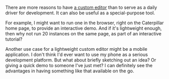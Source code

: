 There are more reasons to have [a custom editor](/daily/2024-09-14) than to
serve as a daily driver for development. It can also be useful as a
special-purpose tool.

For example, I might want to run one in the browser, right on the Caterpillar
home page, to provide an interactive demo. And if it's lightweight enough, then
why not run 20 instances on the same page, as part of an interactive tutorial?

Another use case for a lightweight custom editor might be a mobile application.
I don't think I'd ever want to use my phone as a serious development platform.
But what about briefly sketching out an idea? Or giving a quick demo to someone
I've just met? I can definitely see the advantages in having something like that
available on the go.
